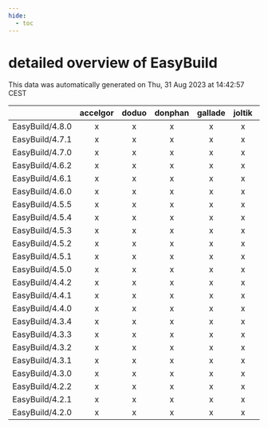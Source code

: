 ```yaml
---
hide:
  - toc
---
```


detailed overview of EasyBuild
==============================


This data was automatically generated on Thu, 31 Aug 2023 at 14:42:57 CEST  

| |accelgor|doduo|donphan|gallade|joltik|skitty|swalot|victini|
| :---: | :---: | :---: | :---: | :---: | :---: | :---: | :---: | :---: |
|EasyBuild/4.8.0|x|x|x|x|x|x|x|x|
|EasyBuild/4.7.1|x|x|x|x|x|x|x|x|
|EasyBuild/4.7.0|x|x|x|x|x|x|x|x|
|EasyBuild/4.6.2|x|x|x|x|x|x|x|x|
|EasyBuild/4.6.1|x|x|x|x|x|x|x|x|
|EasyBuild/4.6.0|x|x|x|x|x|x|x|x|
|EasyBuild/4.5.5|x|x|x|x|x|x|x|x|
|EasyBuild/4.5.4|x|x|x|x|x|x|x|x|
|EasyBuild/4.5.3|x|x|x|x|x|x|x|x|
|EasyBuild/4.5.2|x|x|x|x|x|x|x|x|
|EasyBuild/4.5.1|x|x|x|x|x|x|x|x|
|EasyBuild/4.5.0|x|x|x|x|x|x|x|x|
|EasyBuild/4.4.2|x|x|x|x|x|x|x|x|
|EasyBuild/4.4.1|x|x|x|x|x|x|x|x|
|EasyBuild/4.4.0|x|x|x|x|x|x|x|x|
|EasyBuild/4.3.4|x|x|x|x|x|x|x|x|
|EasyBuild/4.3.3|x|x|x|x|x|x|x|x|
|EasyBuild/4.3.2|x|x|x|x|x|x|x|x|
|EasyBuild/4.3.1|x|x|x|x|x|x|x|x|
|EasyBuild/4.3.0|x|x|x|x|x|x|x|x|
|EasyBuild/4.2.2|x|x|x|x|x|x|x|x|
|EasyBuild/4.2.1|x|x|x|x|x|x|x|x|
|EasyBuild/4.2.0|x|x|x|x|x|x|x|x|
